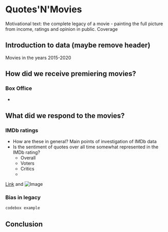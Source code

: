 # Quotes'N'Movies

Motivational text: the complete legacy of a movie - painting the full picture from income, ratings and opinion in public.
Coverage

## Introduction to data (maybe remove header)

Movies in the years 2015-2020


## How did we receive premiering movies?

### Box Office

- 



## What did we respond to the movies?

### IMDb ratings

- How are these in general? Main points of investigation of IMDb data
- Is the sentiment of quotes over all time somewhat represented in the IMDb rating?
   - Overall
   - Voters
   - Critics
   - 
  

[Link](url) and ![Image](src)


### Bias in legacy

```markdown
codebox example
```


## Conclusion
